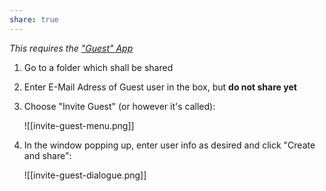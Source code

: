 ```yaml
---
share: true
---
```


*This requires the ["Guest" App](https://apps.nextcloud.com/apps/guests)*

1. Go to a folder which shall be shared
2. Enter E-Mail Adress of Guest user in the box, but **do not share yet**
3. Choose "Invite Guest" (or however it's called):

    ![[invite-guest-menu.png]]

4. In the window popping up, enter user info as desired and click "Create and share":

    ![[invite-guest-dialogue.png]]
